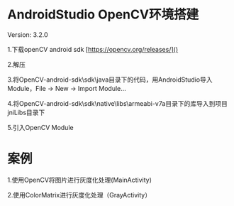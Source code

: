 # AndroidStudio OpenCV环境搭建
Version: 3.2.0

1.下载openCV android sdk [https://opencv.org/releases/]()

2.解压

3.将OpenCV-android-sdk\sdk\java目录下的代码，用AndroidStudio导入Module，File → New → Import Module...

4.将OpenCV-android-sdk\sdk\native\libs\armeabi-v7a目录下的库导入到项目jniLibs目录下

5.引入OpenCV Module

# 案例
1.使用OpenCV将图片进行灰度化处理(MainActivity)

2.使用ColorMatrix进行灰度化处理（GrayActivity）
